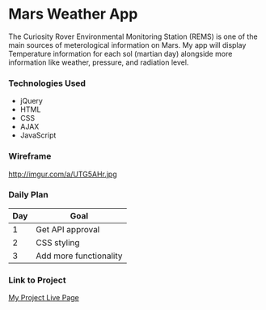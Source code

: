 # Mars Weather App

The Curiosity Rover Environmental Monitoring Station (REMS) is one of the main sources of meterological information on Mars. My app will display Temperature information for each sol (martian day) alongside more information like weather, pressure, and radiation level.

### Technologies Used

- jQuery
- HTML
- CSS
- AJAX
- JavaScript

### Wireframe

http://imgur.com/a/UTG5AHr.jpg

### Daily Plan

| Day | Goal |
|-----|------|
| 1 | Get API approval |
| 2 | CSS styling |
| 3 | Add more functionality |

### Link to Project
[My Project Live Page](https://project1-aleccodes.vercel.app/)